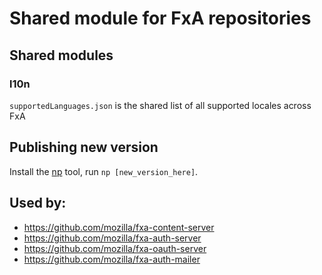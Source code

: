 # Shared module for FxA repositories

## Shared modules

### l10n

`supportedLanguages.json` is the shared list of all supported locales across FxA

## Publishing new version

Install the [np](https://github.com/sindresorhus/np) tool, run `np [new_version_here]`.

## Used by:

* https://github.com/mozilla/fxa-content-server
* https://github.com/mozilla/fxa-auth-server
* https://github.com/mozilla/fxa-oauth-server
* https://github.com/mozilla/fxa-auth-mailer
